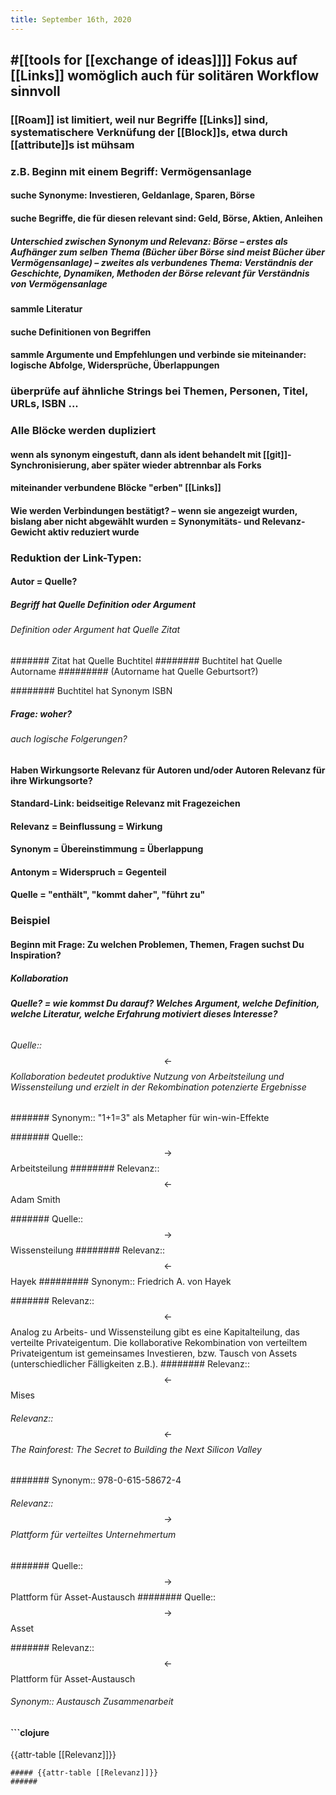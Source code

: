 ```yaml
---
title: September 16th, 2020
---
```


## #[[tools for [[exchange of ideas]]]] Fokus auf [[Links]] womöglich auch für solitären Workflow sinnvoll
### [[Roam]] ist limitiert, weil nur Begriffe [[Links]] sind, systematischere Verknüfung der [[Block]]s, etwa durch [[attribute]]s ist mühsam

### z.B. Beginn mit einem Begriff: Vermögensanlage
#### suche Synonyme: Investieren, Geldanlage, Sparen, Börse

#### suche Begriffe, die für diesen relevant sind: Geld, Börse, Aktien, Anleihen
##### Unterschied zwischen Synonym und Relevanz: Börse – erstes als Aufhänger zum selben Thema (Bücher über Börse sind meist Bücher über Vermögensanlage) – zweites als verbundenes Thema: Verständnis der Geschichte, Dynamiken, Methoden der Börse relevant für Verständnis von Vermögensanlage

#### sammle Literatur

#### suche Definitionen von Begriffen

#### sammle Argumente und Empfehlungen und verbinde sie miteinander: logische Abfolge, Widersprüche, Überlappungen

### überprüfe auf ähnliche Strings bei Themen, Personen, Titel, URLs, ISBN ...

### Alle Blöcke werden dupliziert
#### wenn als synonym eingestuft, dann als ident behandelt mit [[git]]-Synchronisierung, aber später wieder abtrennbar als Forks

#### miteinander verbundene Blöcke "erben" [[Links]]

#### Wie werden Verbindungen bestätigt? – wenn sie angezeigt wurden, bislang aber nicht abgewählt wurden = Synonymitäts- und Relevanz-Gewicht aktiv reduziert wurde

### Reduktion der Link-Typen:
#### Autor = Quelle?
##### Begriff hat Quelle Definition oder Argument
###### Definition oder Argument hat Quelle Zitat
####### Zitat hat Quelle Buchtitel 
######## Buchtitel hat Quelle Autorname
######### (Autorname hat Quelle Geburtsort?)

######## Buchtitel hat Synonym ISBN

##### Frage: woher?
###### auch logische Folgerungen?

#### Haben Wirkungsorte Relevanz für Autoren und/oder Autoren Relevanz für ihre Wirkungsorte?

#### Standard-Link: beidseitige Relevanz mit Fragezeichen

#### Relevanz = Beinflussung = Wirkung

#### Synonym = Übereinstimmung = Überlappung

#### Antonym = Widerspruch = Gegenteil

#### Quelle = "enthält", "kommt daher", "führt zu"

### Beispiel
#### __Beginn mit Frage: Zu welchen Problemen, Themen, Fragen suchst Du Inspiration?__
##### Kollaboration
###### __Quelle? = wie kommst Du darauf? Welches Argument, welche Definition, welche Literatur, welche Erfahrung motiviert dieses Interesse?__

###### Quelle:: $$\leftarrow$$ Kollaboration bedeutet produktive Nutzung von Arbeitsteilung und Wissensteilung und erzielt in der Rekombination potenzierte Ergebnisse
####### Synonym:: "1+1=3" als Metapher für win-win-Effekte

####### Quelle:: $$\rightarrow$$ Arbeitsteilung
######## Relevanz:: $$\leftarrow$$ Adam Smith

####### Quelle:: $$\rightarrow$$ Wissensteilung
######## Relevanz:: $$\leftarrow$$ Hayek
######### Synonym:: Friedrich A. von Hayek

####### Relevanz:: $$\leftarrow$$ Analog zu Arbeits- und Wissensteilung gibt es eine Kapitalteilung, das verteilte Privateigentum. Die kollaborative Rekombination von verteiltem Privateigentum ist gemeinsames Investieren, bzw. Tausch von Assets (unterschiedlicher Fälligkeiten z.B.).
######## Relevanz:: $$\leftarrow$$ Mises

###### Relevanz:: $$\leftarrow$$ The Rainforest: The Secret to Building the Next Silicon Valley
####### Synonym:: 978-0-615-58672-4

###### Relevanz:: $$\rightarrow$$ Plattform für verteiltes Unternehmertum
####### Quelle:: $$\rightarrow$$ Plattform für Asset-Austausch
######## Quelle:: $$\rightarrow$$ Asset

####### Relevanz:: $$\leftarrow$$ Plattform für Asset-Austausch

###### Synonym:: Austausch Zusammenarbeit

#### ```clojure
{{attr-table [[Relevanz]]}}
```
##### {{attr-table [[Relevanz]]}}
###### 
